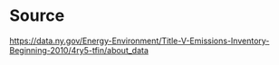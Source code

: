 # Source

https://data.ny.gov/Energy-Environment/Title-V-Emissions-Inventory-Beginning-2010/4ry5-tfin/about_data

